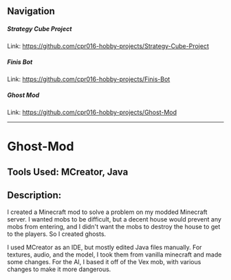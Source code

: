## Navigation

##### Strategy Cube Project
Link: https://github.com/cpr016-hobby-projects/Strategy-Cube-Project

##### Finis Bot
Link: https://github.com/cpr016-hobby-projects/Finis-Bot

##### Ghost Mod
Link: https://github.com/cpr016-hobby-projects/Ghost-Mod

---

# Ghost-Mod
## Tools Used: MCreator, Java
## Description:
I created a Minecraft mod to solve a problem on my modded Minecraft server. I wanted mobs to be difficult, but a decent house would prevent any mobs from entering, and I didn't want the mobs to destroy the house to get to the players. So I created ghosts.

I used MCreator as an IDE, but mostly edited Java files manually. For textures, audio, and the model, I took them from vanilla minecraft and made some changes. For the AI, I based it off of the Vex mob, with various changes to make it more dangerous. 
